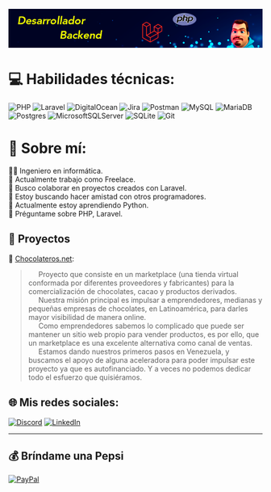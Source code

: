 ![github-readme-profile](https://github.com/nicotc/nicotc/blob/main/img/banner.png?raw=true)

# 💻 Habilidades técnicas:
![PHP](https://img.shields.io/badge/php-%23777BB4.svg?style=for-the-badge&logo=php&logoColor=white) ![Laravel](https://img.shields.io/badge/laravel-%23FF2D20.svg?style=for-the-badge&logo=laravel&logoColor=white) ![DigitalOcean](https://img.shields.io/badge/DigitalOcean-%230167ff.svg?style=for-the-badge&logo=digitalOcean&logoColor=white) ![Jira](https://img.shields.io/badge/jira-%230A0FFF.svg?style=for-the-badge&logo=jira&logoColor=white) ![Postman](https://img.shields.io/badge/Postman-FF6C37?style=for-the-badge&logo=postman&logoColor=white) ![MySQL](https://img.shields.io/badge/mysql-%2300f.svg?style=for-the-badge&logo=mysql&logoColor=white) ![MariaDB](https://img.shields.io/badge/MariaDB-003545?style=for-the-badge&logo=mariadb&logoColor=white) ![Postgres](https://img.shields.io/badge/postgres-%23316192.svg?style=for-the-badge&logo=postgresql&logoColor=white) ![MicrosoftSQLServer](https://img.shields.io/badge/Microsoft%20SQL%20Sever-CC2927?style=for-the-badge&logo=microsoft%20sql%20server&logoColor=white) ![SQLite](https://img.shields.io/badge/sqlite-%2307405e.svg?style=for-the-badge&logo=sqlite&logoColor=white) ![Git](https://img.shields.io/badge/git-%23F05033.svg?style=for-the-badge&logo=git&logoColor=white)

# 💫 Sobre mí:
👨‍🎓 Ingeniero en informática.<br>
🔭 Actualmente trabajo como Freelace.<br>
👯 Busco colaborar en proyectos creados con Laravel.<br>
🤝 Estoy buscando hacer amistad con otros programadores.<br>
🌱 Actualmente estoy aprendiendo Python.<br>
💬 Préguntame sobre PHP, Laravel.



<!-- # 📊 GitHub Stats:
![](https://github-readme-stats.vercel.app/api?username=nicotc&theme=dark&hide_border=false&include_all_commits=false&count_private=true)<br/>
![](https://github-readme-streak-stats.herokuapp.com/?user=nicotc&theme=dark&hide_border=false)<br/>
![](https://github-readme-stats.vercel.app/api/top-langs/?username=nicotc&theme=dark&hide_border=false&include_all_commits=false&count_private=true&layout=compact)
 -->
 
## 💼 Proyectos

 🍫 [Chocolateros.net](https://chocolateros.net): <br>

> &nbsp;&nbsp;&nbsp;&nbsp;&nbsp;Proyecto que consiste en un marketplace (una tienda virtual conformada por diferentes proveedores y fabricantes) para la comercialización de chocolates, cacao y productos derivados.<br>
&nbsp;&nbsp;&nbsp;&nbsp;&nbsp;Nuestra misión principal es impulsar a emprendedores, medianas y pequeñas empresas de chocolates, en Latinoamérica, para darles mayor visibilidad de manera online.<br>
&nbsp;&nbsp;&nbsp;&nbsp;&nbsp;Como emprendedores sabemos lo complicado que puede ser mantener un sitio web propio para vender productos, es por ello, que un marketplace es una excelente alternativa como canal de ventas.<br> 
&nbsp;&nbsp;&nbsp;&nbsp;&nbsp;Estamos dando nuestros primeros pasos en Venezuela, y buscamos el apoyo de alguna aceleradora para poder impulsar este proyecto ya que es autofinanciado. Y a veces no podemos dedicar todo el esfuerzo que quisiéramos.<br> 



## 🌐 Mis redes sociales:
[![Discord](https://img.shields.io/badge/Discord-%237289DA.svg?logo=discord&logoColor=white)](https://discord.gg/3365) 
[![LinkedIn](https://img.shields.io/badge/LinkedIn-%230077B5.svg?logo=linkedin&logoColor=white)](https://linkedin.com/in/https://www.linkedin.com/in/nicolas-testagrossa/) 



---


  ## 💰 Bríndame una Pepsi 
  [![PayPal](https://img.shields.io/badge/PayPal-00457C?style=for-the-badge&logo=paypal&logoColor=white)](https://paypal.me/NicolasTestagrossa) 
<!--  [![Binance](https://img.shields.io/badge/Binance-FCD535?style=for-the-badge&logo=binance&logoColor=white)](https://paypal.me/NicolasTestagrossa)  -->


  
<!-- Proudly created with GPRM ( https://gprm.itsvg.in ) -->
